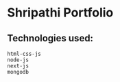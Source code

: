 # Shripathi Portfolio 

## Technologies used:

    html-css-js
    node-js
    next-js
    mongodb
    